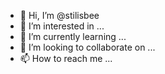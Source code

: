 - 👋 Hi, I’m @stilisbee
- 👀 I’m interested in ...
- 🌱 I’m currently learning ...
- 💞️ I’m looking to collaborate on ...
- 📫 How to reach me ...

<!---
stilisbee/stilisbee is a ✨ special ✨ repository because its `README.md` (this file) appears on your GitHub profile.
You can click the Preview link to take a look at your changes.
--->
